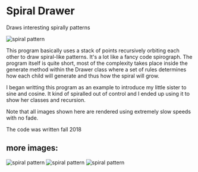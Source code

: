 # Spiral Drawer
Draws interesting spirally patterns

![spiral pattern](https://i.imgur.com/HCAODtK.png)

This program basically uses a stack of points recursively orbiting each other to draw spiral-like patterns. It's a lot like a fancy code spirograph. The program itself is quite short, most of the complexity takes place inside the generate method within the Drawer class where a set of rules determines how each child will generate and thus how the spiral will grow.

I began writting this program as an example to introduce my little sister to sine and cosine. It kind of spiralled out of control and I ended up using it to show her classes and recursion.

Note that all images shown here are rendered using extremely slow speeds with no fade.

The code was written fall 2018

## more images:
![spiral pattern](https://i.imgur.com/hya2Gwo.png)
![spiral pattern](https://i.imgur.com/nR3GY2P.png)
![spiral pattern](https://i.imgur.com/C8R1kJe.png)

